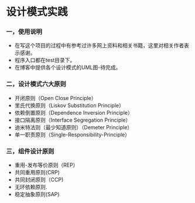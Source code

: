 # 设计模式实践

### 一，使用说明
- 在写这个项目的过程中有参考过许多网上资料和相关书籍，这里对相关作者表示感谢。
- 程序入口都在test目录下。
- 在博客中提供各个设计模式的UML图-待完成。

### 二，设计模式六大原则

- 开闭原则（Open Close Principle）
- 里氏代换原则（Liskov Substitution Principle）
- 依赖倒置原则（Dependence Inversion Principle）
- 接口隔离原则（Interface Segregation Principle）
- 迪米特法则（最少知道原则）（Demeter Principle）
- 单一职责原则（Single-Responsibility-Principle）


### 三，组件设计原则

- 重用-发布等价原则（REP）
- 共同重用原则(CRP)
- 共同封闭原则（CCP)
- 无环依赖原则.
- 稳定抽象原则(SAP)

